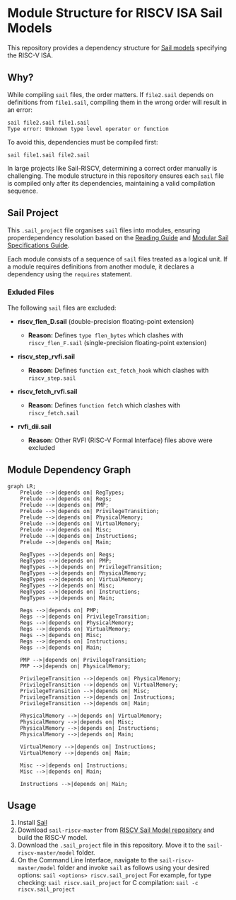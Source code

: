 # Module Structure for RISCV ISA Sail Models
This repository provides a dependency structure for [Sail models](https://github.com/riscv/sail-riscv) specifying the RISC-V ISA.

## Why?
While compiling `sail` files, the order matters. If `file2.sail` depends on definitions from `file1.sail`, compiling them in the wrong order will result in an error: <br />

```
sail file2.sail file1.sail
Type error: Unknown type level operator or function
```

To avoid this, dependencies must be compiled first:<br />

```sail file1.sail file2.sail```

In large projects like Sail-RISCV, determining a correct order manually is challenging. The module structure in this repository ensures each `sail` file is compiled only after its dependencies, maintaining a valid compilation sequence. 

## Sail Project
This `.sail_project` file organises `sail` files into modules, ensuring properdependency resolution based on the [Reading Guide](https://github.com/riscv/sail-riscv/blob/master/doc/ReadingGuide.md) and [Modular Sail Specifications Guide](https://github.com/rems-project/sail/blob/sail2/doc/asciidoc/modules.adoc).

Each module consists of a sequence of `sail` files treated as a logical unit. If a module requires definitions from another module, it declares a dependency using the `requires` statement. 

### Exluded Files
The following `sail` files are excluded:

- **riscv_flen_D.sail** (double-precision floating-point extension)  
  - **Reason:** Defines `type flen_bytes` which clashes with `riscv_flen_F.sail` (single-precision floating-point extension)

- **riscv_step_rvfi.sail**  
  - **Reason:** Defines `function ext_fetch_hook` which clashes with `riscv_step.sail`

- **riscv_fetch_rvfi.sail**  
  - **Reason:** Defines `function fetch` which clashes with `riscv_fetch.sail` 

- **rvfi_dii.sail**
  - **Reason:** Other RVFI (RISC-V Formal Interface) files above were excluded

## Module Dependency Graph

```mermaid
graph LR;
    Prelude -->|depends on| RegTypes;
    Prelude -->|depends on| Regs;
    Prelude -->|depends on| PMP;
    Prelude -->|depends on| PrivilegeTransition;
    Prelude -->|depends on| PhysicalMemory;
    Prelude -->|depends on| VirtualMemory;
    Prelude -->|depends on| Misc;
    Prelude -->|depends on| Instructions;
    Prelude -->|depends on| Main;
    
    RegTypes -->|depends on| Regs;
    RegTypes -->|depends on| PMP;
    RegTypes -->|depends on| PrivilegeTransition;
    RegTypes -->|depends on| PhysicalMemory;
    RegTypes -->|depends on| VirtualMemory;
    RegTypes -->|depends on| Misc;
    RegTypes -->|depends on| Instructions;
    RegTypes -->|depends on| Main;

    Regs -->|depends on| PMP;
    Regs -->|depends on| PrivilegeTransition;
    Regs -->|depends on| PhysicalMemory;
    Regs -->|depends on| VirtualMemory;
    Regs -->|depends on| Misc;
    Regs -->|depends on| Instructions;
    Regs -->|depends on| Main;

    PMP -->|depends on| PrivilegeTransition;
    PMP -->|depends on| PhysicalMemory;
    
    PrivilegeTransition -->|depends on| PhysicalMemory;
    PrivilegeTransition -->|depends on| VirtualMemory;
    PrivilegeTransition -->|depends on| Misc;
    PrivilegeTransition -->|depends on| Instructions;
    PrivilegeTransition -->|depends on| Main;

    PhysicalMemory -->|depends on| VirtualMemory;
    PhysicalMemory -->|depends on| Misc;
    PhysicalMemory -->|depends on| Instructions;
    PhysicalMemory -->|depends on| Main;
    
    VirtualMemory -->|depends on| Instructions;
    VirtualMemory -->|depends on| Main;

    Misc -->|depends on| Instructions;
    Misc -->|depends on| Main;

    Instructions -->|depends on| Main;

```

 
## Usage
1. Install [Sail](https://github.com/rems-project/sail)
2. Download `sail-riscv-master` from [RISCV Sail Model repository](https://github.com/riscv/sail-riscv/tree/master) and build the RISC-V model.
3. Download the `.sail_project` file in this repository. Move it to the `sail-riscv-master/model` folder.
4. On the Command Line Interface, navigate to the `sail-riscv-master/model` folder and invoke `sail` as follows using your desired options: `sail <options> riscv.sail_project`
     For example, for type checking: `sail riscv.sail_project`
                  for C compilation: `sail -c riscv.sail_project`



